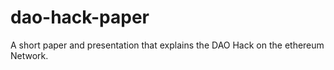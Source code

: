 # dao-hack-paper

A short paper and presentation that explains the DAO Hack on the ethereum Network.
